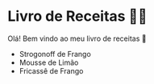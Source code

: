 # Livro de Receitas 👨‍🍳

Olá! Bem vindo ao meu livro de receitas 👋

- Strogonoff de Frango
- Mousse de Limão
- Fricassê de Frango